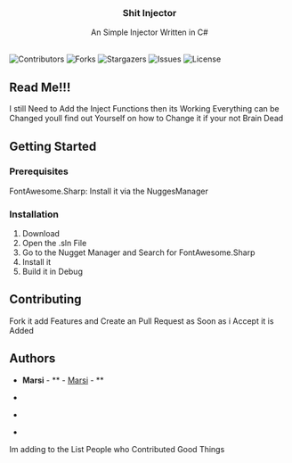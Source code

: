 <br/>
<p align="center">
  <h3 align="center">Shit Injector</h3>

  <p align="center">
    An Simple Injector Written in C#
    <br/>
    <br/>
  </p>
</p>

![Contributors](https://img.shields.io/github/contributors/Marsi591/shitinjector?color=dark-green) ![Forks](https://img.shields.io/github/forks/Marsi591/shitinjector?style=social) ![Stargazers](https://img.shields.io/github/stars/Marsi591/shitinjector?style=social) ![Issues](https://img.shields.io/github/issues/Marsi591/shitinjector) ![License](https://img.shields.io/github/license/Marsi591/shitinjector) 



## Read Me!!!

I still Need to Add the Inject Functions then its Working Everything can be Changed youll find out Yourself on how to Change it if your not Brain Dead

## Getting Started


### Prerequisites

FontAwesome.Sharp: Install it via the NuggesManager 

### Installation

1. Download 
2. Open the .sln File
3. Go to the Nugget Manager and Search for FontAwesome.Sharp
4. Install it
5. Build it in Debug


## Contributing

Fork it add Features and Create an Pull Request as Soon as i Accept it is Added



## Authors

* **Marsi** - ** - [Marsi]() - **


* []()
* []()
* []()

Im adding to the List People who Contributed Good Things
